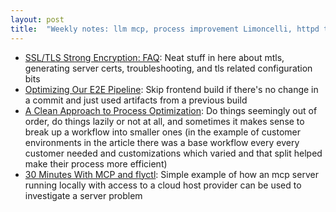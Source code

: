 ```yaml
---
layout: post
title:  "Weekly notes: llm mcp, process improvement Limoncelli, httpd tls"
---
```


* [SSL/TLS Strong Encryption: FAQ](https://httpd.apache.org/docs/2.4/ssl/ssl_faq.html): Neat stuff in here about mtls, generating server certs, troubleshooting, and tls related configuration bits
* [Optimizing Our E2E Pipeline](https://slack.engineering/speedup-e2e-testing/): Skip frontend build if there's no change in a commit and just used artifacts from a previous build
* [A Clean Approach to Process Optimization](https://queue.acm.org/detail.cfm?ref=rss&id=3722546): Do things seemingly out of order, do things lazily or not at all, and sometimes it makes sense to break up a workflow into smaller ones (in the example of customer environments in the article there was a base workflow every every customer needed and customizations which varied and that split helped make their process more efficient)
* [30 Minutes With MCP and flyctl](https://fly.io/blog/30-minute-mcp/): Simple example of how an mcp server running locally with access to a cloud host provider can be used to investigate a server problem
